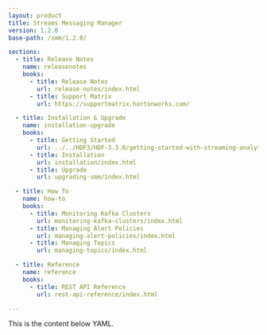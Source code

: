 ```yaml
---
layout: product
title: Streams Messaging Manager
version: 1.2.0
base-path: /smm/1.2.0/

sections:
  - title: Release Notes
    name: releasenotes
    books:
      - title: Release Notes
        url: release-notes/index.html
      - title: Support Matrix
        url: https://supportmatrix.hortonworks.com/

  - title: Installation & Upgrade
    name: installation-upgrade
    books:
      - title: Getting Started
        url: ../../HDF3/HDF-3.3.0/getting-started-with-streaming-analytics/content/hdf-managing-kafka-with-smm.html
      - title: Installation
        url: installation/index.html
      - title: Upgrade
        url: upgrading-smm/index.html

  - title: How To
    name: how-to
    books:
      - title: Monitoring Kafka Clusters
        url: monitoring-kafka-clusters/index.html
      - title: Managing Alert Policies
        url: managing-alert-policies/index.html
      - title: Managing Topics
        url: managing-topics/index.html

  - title: Reference
    name: reference
    books:
      - title: REST API Reference
        url: rest-api-reference/index.html

---
```


This is the content below YAML.

